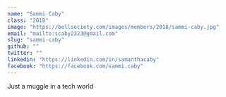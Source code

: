 ```yaml
---
name: "Sammi Caby"
class: "2018"
image: "https://bellsociety.com/images/members/2018/sammi-caby.jpg"
email: "mailto:scaby2323@gmail.com"
slug: "sammi-caby"
github: ""
twitter: ""
linkedin: "https://linkedin.com/in/samanthacaby"
facebook: "https://facebook.com/sammi.caby"
---
```

Just a muggle in a tech world